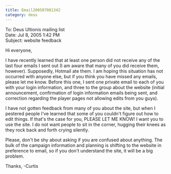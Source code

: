 ```yaml
---
title: Email200507081342
category: deus
---
```

To: Deus Ultionis mailing list
<br>Date: Jul 8, 2005 1:42 PM
<br>Subject: website feedback

Hi everyone,

I have recently learned that at least one person did not receive any
of the last four emails I sent out (I am aware that many of you did
receive them, however). Supposedly, Hotmail ate them. I am hoping this
situation has not occurred with anyone else, but if you think you have
missed any emails, please let me know. Before this one, I sent one
private email to each of you with your login information, and three to
the group about the website (initial announcement, confirmation of
login information emails being sent, and correction regarding the
player pages not allowing edits from you guys).

I have not gotten feedback from many of you about the site, but when I
pestered people I've learned that some of you couldn't figure out how
to edit things. If that's the case for you, PLEASE LET ME KNOW! I want
you to use the site. I do not want people to sit in the corner,
hugging their knees as they rock back and forth crying silently.

Please, don't be shy about asking if you are confused about anything.
The bulk of the campaign information and planning is shifting to the
website in preference to email, so if you don't understand the site,
it will be a big problem.

Thanks,
-Curtis
